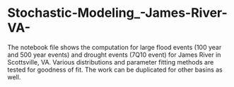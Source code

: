 # Stochastic-Modeling_-James-River-VA-

The notebook file shows the computation for large flood events (100 year and 500 year events) and drought events (7Q10 event) for James River in Scottsville, VA. Various distributions and parameter fitting methods are tested for goodness of fit. The work can be duplicated for other basins as well. 
